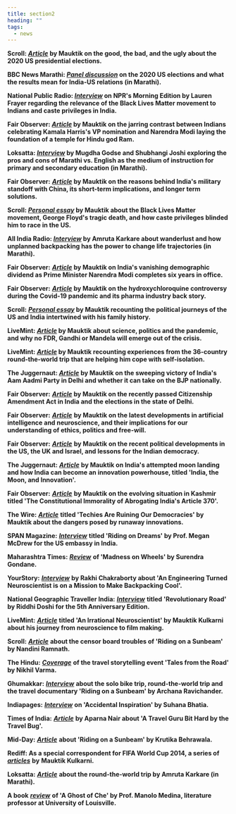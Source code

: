 ```yaml
---
title: section2
heading: ""
tags:
  - news
---
```

**Scroll: *[Article](https://scroll.in/global/978840/what-donald-trump-told-us-about-the-good-bad-and-ugly-aspects-of-the-usa)* by Mauktik on the good, the bad, and the ugly about the 2020 US presidential elections.**

**BBC News Marathi: *[Panel discussion](https://www.youtube.com/watch?v=oSQ1RsDTNOI)* on the 2020 US elections and what the results mean for India-US relations (in Marathi).**

**National Public Radio: *[Interview](https://www.npr.org/2020/10/13/923170360/what-does-caste-privilege-mean-for-south-asians-in-the-u-s)* on NPR's Morning Edition by Lauren Frayer regarding the relevance of the Black Lives Matter movement to Indians and caste privileges in India.**

**Fair Observer: *[Article](https://www.fairobserver.com/politics/mauktik-kulkarni-hindu-nationalism-narendra-modi-ayodhya-temple-republicanism-india-news-19112/)* by Mauktik on the jarring contrast between Indians celebrating Kamala Harris's VP nomination and Narendra Modi laying the foundation of a temple for Hindu god Ram.**

**Loksatta: *[Interview](https://www.loksatta.com/chaturang-news/blogger-and-short-film-maker-mauktik-kulkarni-garja-marathicha-jayjaykar-dd70-2240216/)* by Mugdha Godse and Shubhangi Joshi exploring the pros and cons of Marathi vs. English as the medium of instruction for primary and secondary education (in Marathi).**

**Fair Observer:** ***[Article](https://www.fairobserver.com/region/central_south_asia/mauktik-kulkarni-india-china-standoff-narendra-modi-economy-nationalism-trade-news-14100/)* by Mauktik on the reasons behind India's military standoff with China, its short-term implications, and longer term solutions.**

**Scroll: *[Personal essay](https://scroll.in/article/963715/first-person-my-caste-privilege-in-india-blinded-me-to-the-reality-of-racism-in-the-us)* by Mauktik about the Black Lives Matter movement, George Floyd's tragic death, and how caste privileges blinded him to race in the US.**

**All India Radio: *[Interview](https://drive.google.com/file/d/1sVsb5BPrGpzAKQSuvqDmenI82rBCur9J/view)* by Amruta Karkare about wanderlust and how unplanned backpacking has the power to change life trajectories (in Marathi).**

**Fair Observer:** ***[Article](https://www.fairobserver.com/region/central_south_asia/mauktik-kulkarni-narendra-modi-six-years-office-economy-unemployment-covid-19-india-news-14251/)* by Mauktik on India's vanishing demographic dividend as Prime Minister Narendra Modi completes six years in office.**

**Fair Observer:** [](https://www.livemint.com/opinion/columns/science-and-politics-should-not-be-at-odds-11587211205573.html)[](https://scroll.in/article/960239/the-personal-is-political-how-events-on-two-continents-drove-a-wedge-between-my-father-and-me)***[Article](https://www.fairobserver.com/region/central_south_asia/mauktik-kulkarni-india-hydroxychloroquine-generics-covid-19-drug-trials-news-15511/)* by Mauktik on the hydroxychloroquine controversy during the Covid-19 pandemic and its pharma industry back story.**

**Scroll:** [](https://www.livemint.com/opinion/columns/science-and-politics-should-not-be-at-odds-11587211205573.html)***[Personal essay](https://scroll.in/article/960239/the-personal-is-political-how-events-on-two-continents-drove-a-wedge-between-my-father-and-me)* by Mauktik recounting the political journeys of the US and India intertwined with his family history.**

**LiveMint: *[Article](https://www.livemint.com/opinion/columns/science-and-politics-should-not-be-at-odds-11587211205573.html)* by Mauktik about science, politics and the pandemic, and why no FDR, Gandhi or Mandela will emerge out of the crisis.**

**LiveMint: *[Article](https://www.livemint.com/opinion/online-views/life-has-its-share-from-phone-free-globetrotting-to-quarantine-11585544890472.html)* by Mauktik recounting experiences from the 36-country round-the-world trip that are helping him cope with self-isolation.**

**The Juggernaut: *[Article](https://www.thejuggernaut.com/india-aam-aadmi-party)* by Mauktik on the sweeping victory of India's Aam Aadmi Party in Delhi and whether it can take on the BJP nationally.**

**Fair Observer:** [](https://www.fairobserver.com/region/central_south_asia/india-citizenship-amendment-act-protests-bjp-aap-win-delhi-news-13321/)***[Article](https://www.fairobserver.com/region/central_south_asia/india-citizenship-amendment-act-protests-bjp-aap-win-delhi-news-13321/)* by Mauktik on the recently passed Citizenship Amendment Act in India and the elections in the state of Delhi.**

**Fair Observer:** ***[Article](https://www.fairobserver.com/more/science/artificial-intelligence-ai-news-neuroscience-science-news-today-47191/)*** **by Mauktik on the latest developments in artificial intelligence and neuroscience, and their implications for our understanding of ethics, politics and free-will.**

**Fair Observer:** ***[Article](https://www.fairobserver.com/region/central_south_asia/democracy-india-israel-benjamin-netanyahu-brexit-donald-trump-impeachment-world-news-79482/)*** **by Mauktik on the recent political developments in the US, the UK and Israel, and lessons for the Indian democracy.**

**The Juggernaut:** ***[Article](https://thejuggernaut.com/article?id=O0FiGDeyqBSMN7jcZcxm5)*** **by Mauktik on India's attempted moon landing and how India can become an innovation powerhouse, titled 'India, the Moon, and Innovation'.**

**Fair Observer:** ***[Article](https://www.fairobserver.com/region/central_south_asia/kashmir-news-india-article-370-jammu-kashmir-world-news-32390/)*** **by Mauktik on the evolving situation in Kashmir titled 'The Constitutional Immorality of Abrogating India's Article 370'.**

**The Wire:** ***[Article](https://thewire.in/tech/connectivity-social-media-miniaturisation-electronics-democracy)*** **titled 'Techies Are Ruining Our Democracies' by Mauktik about the dangers posed by runaway innovations.**

**SPAN Magazine:** ***[Interview](https://span.state.gov/travel/mauktik-kulkarni/20181201)*** **titled 'Riding on Dreams' by Prof. Megan McDrew for the US embassy in India.**

**Maharashtra Times:** ***[Review](https://maharashtratimes.indiatimes.com/editorial/samwad/book-by-mauktik-kulkarni/articleshow/61507214.cms)*** **of 'Madness on Wheels' by Surendra Gondane.**

**YourStory:** ***[Interview](https://yourstory.com/2014/09/riding-on-a-sunbeam/)*** **by Rakhi Chakraborty about 'An Engineering Turned Neuroscientist is on a Mission to Make Backpacking Cool'.**

**National Geographic Traveller India:** ***[Interview](https://www.magzter.com/articles/1304/231845/5965bc80491cc)*** **titled 'Revolutionary Road' by Riddhi Doshi for the 5th Anniversary Edition.**

**LiveMint:** ***[Article](https://www.livemint.com/Sundayapp/e6QXZ1rhcqNOyeD4uJe9MJ/An-irrational-neuroscientist.html)*** **titled 'An Irrational Neuroscientist' by Mauktik Kulkarni about his journey from neuroscience to film making.**

**Scroll:** ***[Article](https://scroll.in/reel/808715/censor-board-finally-clears-a-documentary-featuring-captive-animals-cutting-out-the-animals)*** **about the censor board troubles of 'Riding on a Sunbeam' by Nandini Ramnath.**

**The Hindu:** ***[Coverage](https://www.thehindu.com/todays-paper/tp-features/tp-metroplus/tales-from-the-road/article7191005.ece)*** **of the travel storytelling event 'Tales from the Road' by Nikhil Varma.**

**Ghumakkar:** ***[Interview](https://www.ghumakkar.com/ghumakkar-interview-mauktik-kulkarni/)*** **about the solo bike trip, round-the-world trip and the travel documentary 'Riding on a Sunbeam' by Archana Ravichander.**

**Indiapages:** ***[Interview](https://www.indiapages.in/mystory-mauktik-kulkarni-7794.html)*** **on 'Accidental Inspiration' by Suhana Bhatia.**

**Times of India:** ***[Article](https://timesofindia.indiatimes.com/city/nagpur/A-travel-guru-bit-hard-by-the-travel-bug/articleshow/40875655.cms)*** **by Aparna Nair about 'A Travel Guru Bit Hard by the Travel Bug'.**

**Mid-Day:** ***[Article](https://www.mid-day.com/articles/new-documentary-takes-you-from-mumbai-to-nagaland-via-10-cities-on-boat-bike-and-bullock/17262179)*** **about 'Riding on a Sunbeam' by Krutika Behrawala.**

**Rediff: As a special correspondent for FIFA World Cup 2014, a series of** ***[articles](https://realtime.rediff.com/news/mauktik-kulkarni?service=site-search)*** **by** **Mauktik Kulkarni.**

**Loksatta:** ***[Article](https://www.loksatta.com/lokrang-news/world-trip-by-mauktik-kulkarni-202309/)*** **about the round-the-world trip by Amruta Karkare (in Marathi).**

**A book** ***[review](http://www.medina502.com/classes/a-ghost-of-che.html)*** **of 'A Ghost of Che' by Prof. Manolo Medina, literature professor at University of Louisville.**